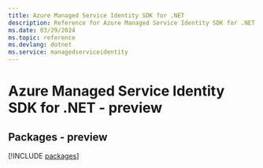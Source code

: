 ```yaml
---
title: Azure Managed Service Identity SDK for .NET
description: Reference for Azure Managed Service Identity SDK for .NET
ms.date: 03/29/2024
ms.topic: reference
ms.devlang: dotnet
ms.service: managedserviceidentity
---
```

# Azure Managed Service Identity SDK for .NET - preview
## Packages - preview
[!INCLUDE [packages](managed-service-identity-index.md)]